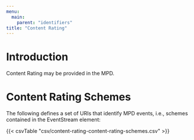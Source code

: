 ```yaml
---
menu:
  main:
    parent: "identifiers"
title: "Content Rating"
---
```


# Introduction

Content Rating may be provided in the MPD.

# Content Rating Schemes

The following defines a set of URIs that identify MPD events, i.e., schemes contained in the EventStream element:

{{< csvTable "csv/content-rating-content-rating-schemes.csv" >}}

